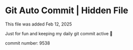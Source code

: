 # Git Auto Commit | Hidden File

This file was added Feb 12, 2025

Just for fun and keeping my daily git commit active 🤪

commit number: 9538
